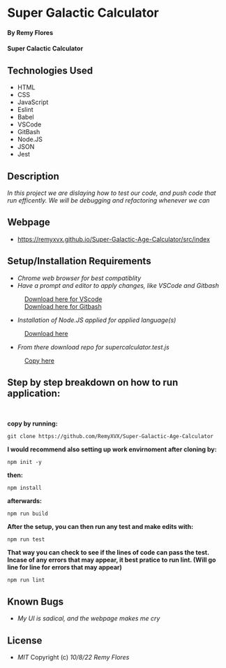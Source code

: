 # Super Galactic Calculator

#### By Remy Flores

#### Super Calactic Calculator

## Technologies Used
* HTML
* CSS
* JavaScript
* Eslint
* Babel
* VSCode
* GitBash
* Node.JS
* JSON
* Jest

## Description
_In this project we are dislaying how to test our code, and push code that run efficently. We will be debugging and refactoring whenever we can_

## Webpage
* https://remyxvx.github.io/Super-Galactic-Age-Calculator/src/index

## Setup/Installation Requirements
* _Chrome web browser for best compatiblity_
* _Have a prompt and editor to apply changes, like VSCode and Gitbash_

&nbsp;&nbsp;&nbsp;&nbsp;&nbsp;&nbsp;&nbsp;&nbsp;&nbsp;&nbsp;[Download here for VScode](https://code.visualstudio.com/download)<br>
&nbsp;&nbsp;&nbsp;&nbsp;&nbsp;&nbsp;&nbsp;&nbsp;&nbsp;&nbsp;[Download here for Gitbash](https://git-scm.com/downloads)

* _Installation of Node.JS applied for applied language(s)_

&nbsp;&nbsp;&nbsp;&nbsp;&nbsp;&nbsp;&nbsp;&nbsp;&nbsp;&nbsp;[Download here](https://nodejs.org/en/download/)

* _From there download repo for *supercalculator.test.js*_

&nbsp;&nbsp;&nbsp;&nbsp;&nbsp;&nbsp;&nbsp;&nbsp;&nbsp;&nbsp;[Copy here](https://github.com/RemyXVX/Super-Galactic-Age-Calculator)

## Step by step breakdown on how to run application: ##
<br>

**copy by running:**

```
git clone https://github.com/RemyXVX/Super-Galactic-Age-Calculator
````
**I would recommend also setting up work envirnoment after cloning by:**
```
npm init -y
```
**then:**
```
npm install
```
**afterwards:**
```
npm run build
```
**After the setup, you can then run any test and make edits with:**
```
npm run test
```
**That way you can check to see if the lines of code can pass the test. Incase of any errors that may appear, it best pratice to run lint. (Will go line for line for errors that may appear)**
```
npm run lint
```

## Known Bugs
* _My UI is sadical, and the webpage makes me cry_

## License
* _MIT_
Copyright (c) _10/8/22_ _Remy Flores_